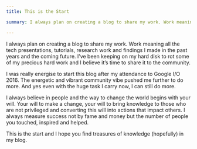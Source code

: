 ```yaml
---
title: This is the Start

summary: I always plan on creating a blog to share my work. Work meaning all the tech presentations, tutorials, research work and findings I made in the past years and the coming future.

---
```


I always plan on creating a blog to share my work. Work meaning all the tech presentations, tutorials, research work and findings I made in the past years and the coming future. I’ve been keeping on my hard disk to rot some of my precious hard work and I believe it’s time to share it to the community. 

I was really energise to start this blog after my attendance to Google I/O 2016. The energetic and vibrant community vibe pushed me further to do more. And yes even with the huge task I carry now, I can still do more.

I always believe in people and the way to change the world begins with your will. Your will to make a change, your will to bring knowledge to those who are not privileged and converting this will into actions that impact others. I always measure success not by fame and money but the number of people you touched, inspired and helped.

This is the start and I hope you find treasures of knowledge (hopefully) in my blog. 

